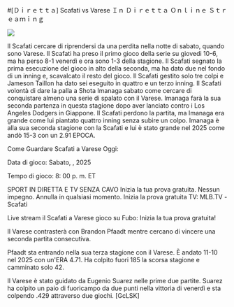 #[Ｄｉｒｅｔｔａ] Scafati vs Varese Ｉｎ Ｄｉｒｅｔｔａ Ｏｎｌｉｎｅ Ｓｔｒｅａｍｉｎｇ  
  
  
[![](https://i.imgur.com/qSNzIqt.png)](https://movie.rssnews.media/txJKkkWpC.php)  
  
Il Scafati cercare di riprendersi da una perdita nella notte di sabato, quando sono Varese. Il Scafati ha preso il primo gioco della serie su giovedi 10-6, ma ha perso 8-1 venerdì e ora sono 1-3 della stagione. Il Scafati segnato la prima esecuzione del gioco in alto della seconda, ma ha dato due nel fondo di un inning e, scavalcato il resto del gioco. Il Scafati gestito solo tre colpi e Jameson Taillon ha dato sei eseguito in quattro e un terzo inning. Il Scafati volontà di dare la palla a Shota Imanaga sabato come cercare di conquistare almeno una serie di spalato con il Varese. Imanaga farà la sua seconda partenza in questa stagione dopo aver lanciato contro i Los Angeles Dodgers in Giappone. Il Scafati perdono la partita, ma Imanaga era grande come lui piantato quattro inning senza subire un colpo. Imanaga è alla sua seconda stagione con la Scafati e lui è stato grande nel 2025 come andò 15-3 con un 2.91 EPOCA.

Come Guardare Scafati a Varese Oggi:

Data di gioco: Sabato, , 2025

Tempo di gioco: 8: 00 p. m. ET

SPORT IN DIRETTA E TV SENZA CAVO
Inizia la tua prova gratuita. Nessun impegno. Annulla in qualsiasi momento.
Inizia la prova gratuita
TV: MLB.TV -Scafati

Live stream il Scafati a Varese gioco su Fubo: Inizia la tua prova gratuita!

Il Varese contrasterà con Brandon Pfaadt mentre cercano di vincere una seconda partita consecutiva.

Pfaadt sta entrando nella sua terza stagione con il Varese. È andato 11-10 nel 2025 con un'ERA 4.71. Ha colpito fuori 185 la scorsa stagione e camminato solo 42.

Il Varese è stato guidato da Eugenio Suarez nelle prime due partite. Suarez ha colpito un paio di fuoricampo da due punti nella vittoria di venerdì e sta colpendo .429 attraverso due giochi. [GcLSK]
